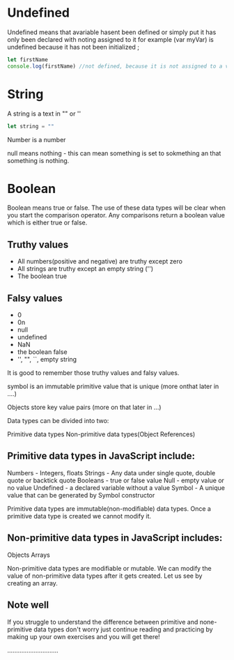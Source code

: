 # Undefined

Undefined means that  avariable hasent been defined or simply put it has only been declared with noting assigned to it for example (var myVar) is undefined  because it has not been initialized ;

```js
let firstName
console.log(firstName) //not defined, because it is not assigned to a value yet
```


# String 

A string is a text  in "" or ''

```js
let string = ""

```

Number is a number 

null means nothing - this can mean something is set to sokmething an that something is nothing.


# Boolean
Boolean means true or false. The use of these data types will be clear when you start the comparison operator. Any comparisons return a boolean value which is either true or false.


## Truthy values

- All numbers(positive and negative) are truthy except zero
- All strings are truthy except an empty string ('')
- The boolean true

## Falsy values

- 0
- 0n
- null
- undefined
- NaN
- the boolean false
- '', "", ``, empty string

It is good to remember those truthy values and falsy values. 


symbol is an immutable primitive value that is unique (more onthat later in ....) 

Objects store key value pairs (more on that later in ...)


Data types can be divided into two:

Primitive data types
Non-primitive data types(Object References)


## Primitive data types in JavaScript include:

Numbers - Integers, floats
Strings - Any data under single quote, double quote or backtick quote
Booleans - true or false value
Null - empty value or no value
Undefined - a declared variable without a value
Symbol - A unique value that can be generated by Symbol constructor


 Primitive data types are immutable(non-modifiable) data types. Once a primitive data type is created we cannot modify it.


## Non-primitive data types in JavaScript includes:

Objects
Arrays

Non-primitive data types are modifiable or mutable. We can modify the value of non-primitive data types after it gets created. Let us see by creating an array. 


## Note well

If you struggle to understand the difference between primitive and none-primitive data types don't worry just continue reading and practicing by making up your own exercises and you will get there!

 .............................
